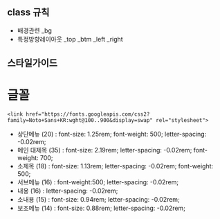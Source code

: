 ## class 규칙
* 배경관련 _bg
* 특정방향레이아웃 _top _btm _left _right
## 스타일가이드
# 글꼴
`<link href="https://fonts.googleapis.com/css2?family=Noto+Sans+KR:wght@100..900&display=swap" rel="stylesheet">`
* 상단메뉴 (20) : font-size: 1.25rem; font-weight: 500; letter-spacing: -0.02rem;
* 메인 대제목 (35) : font-size: 2.19rem; letter-spacing: -0.02rem; font-weight: 700;
* 소제목 (18) : font-size: 1.13rem; letter-spacing: -0.02rem; font-weight: 500;
* 서브메뉴 (16) : font-weight:500; letter-spacing: -0.02rem;
* 내용 (16) : letter-spacing: -0.02rem;
* 소내용 (15) : font-size: 0.94rem; letter-spacing: -0.02rem;
* 보조메뉴 (14) : font-size: 0.88rem; letter-spacing: -0.02rem;